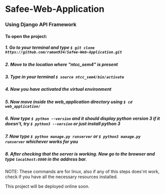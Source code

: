 # Safee-Web-Application

### Using Django API Framework

#### To open the project:

##### 1. Go to your terminal and type ``` $ git clone https://github.com/raman934/Safee-Web-Application.git ```

##### 2. Move to the location where "ntcc_sem4" is present

##### 3. Type in your terminal ``` $ source ntcc_sem4/bin/activate ```

##### 4. Now you have activated the virtual environment

##### 5. Now move inside the web_application directory using ``` $ cd web_application/ ```

##### 6. Now type ``` $ python --version ``` and it should display python version 3 if it doesn't, try ``` $ python3 --version ``` or just install python 3

##### 7. Now type ``` $ python manage.py runserver ``` or ``` $ python3 manage.py runserver ``` whichever works for you

##### 8. After checking that the server is working. Now go to the browser and type ``` localhost:8000 ``` in the address bar.

NOTE: These commands are for linux, also if any of this steps does'nt work, check if you have all the necessary resources installed.

This project will be deployed online soon.
